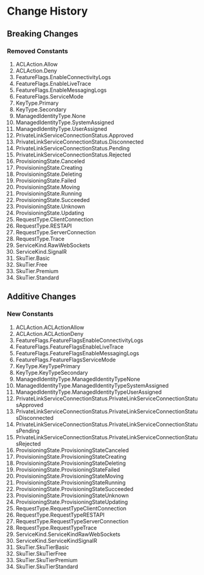 # Change History

## Breaking Changes

### Removed Constants

1. ACLAction.Allow
1. ACLAction.Deny
1. FeatureFlags.EnableConnectivityLogs
1. FeatureFlags.EnableLiveTrace
1. FeatureFlags.EnableMessagingLogs
1. FeatureFlags.ServiceMode
1. KeyType.Primary
1. KeyType.Secondary
1. ManagedIdentityType.None
1. ManagedIdentityType.SystemAssigned
1. ManagedIdentityType.UserAssigned
1. PrivateLinkServiceConnectionStatus.Approved
1. PrivateLinkServiceConnectionStatus.Disconnected
1. PrivateLinkServiceConnectionStatus.Pending
1. PrivateLinkServiceConnectionStatus.Rejected
1. ProvisioningState.Canceled
1. ProvisioningState.Creating
1. ProvisioningState.Deleting
1. ProvisioningState.Failed
1. ProvisioningState.Moving
1. ProvisioningState.Running
1. ProvisioningState.Succeeded
1. ProvisioningState.Unknown
1. ProvisioningState.Updating
1. RequestType.ClientConnection
1. RequestType.RESTAPI
1. RequestType.ServerConnection
1. RequestType.Trace
1. ServiceKind.RawWebSockets
1. ServiceKind.SignalR
1. SkuTier.Basic
1. SkuTier.Free
1. SkuTier.Premium
1. SkuTier.Standard

## Additive Changes

### New Constants

1. ACLAction.ACLActionAllow
1. ACLAction.ACLActionDeny
1. FeatureFlags.FeatureFlagsEnableConnectivityLogs
1. FeatureFlags.FeatureFlagsEnableLiveTrace
1. FeatureFlags.FeatureFlagsEnableMessagingLogs
1. FeatureFlags.FeatureFlagsServiceMode
1. KeyType.KeyTypePrimary
1. KeyType.KeyTypeSecondary
1. ManagedIdentityType.ManagedIdentityTypeNone
1. ManagedIdentityType.ManagedIdentityTypeSystemAssigned
1. ManagedIdentityType.ManagedIdentityTypeUserAssigned
1. PrivateLinkServiceConnectionStatus.PrivateLinkServiceConnectionStatusApproved
1. PrivateLinkServiceConnectionStatus.PrivateLinkServiceConnectionStatusDisconnected
1. PrivateLinkServiceConnectionStatus.PrivateLinkServiceConnectionStatusPending
1. PrivateLinkServiceConnectionStatus.PrivateLinkServiceConnectionStatusRejected
1. ProvisioningState.ProvisioningStateCanceled
1. ProvisioningState.ProvisioningStateCreating
1. ProvisioningState.ProvisioningStateDeleting
1. ProvisioningState.ProvisioningStateFailed
1. ProvisioningState.ProvisioningStateMoving
1. ProvisioningState.ProvisioningStateRunning
1. ProvisioningState.ProvisioningStateSucceeded
1. ProvisioningState.ProvisioningStateUnknown
1. ProvisioningState.ProvisioningStateUpdating
1. RequestType.RequestTypeClientConnection
1. RequestType.RequestTypeRESTAPI
1. RequestType.RequestTypeServerConnection
1. RequestType.RequestTypeTrace
1. ServiceKind.ServiceKindRawWebSockets
1. ServiceKind.ServiceKindSignalR
1. SkuTier.SkuTierBasic
1. SkuTier.SkuTierFree
1. SkuTier.SkuTierPremium
1. SkuTier.SkuTierStandard
